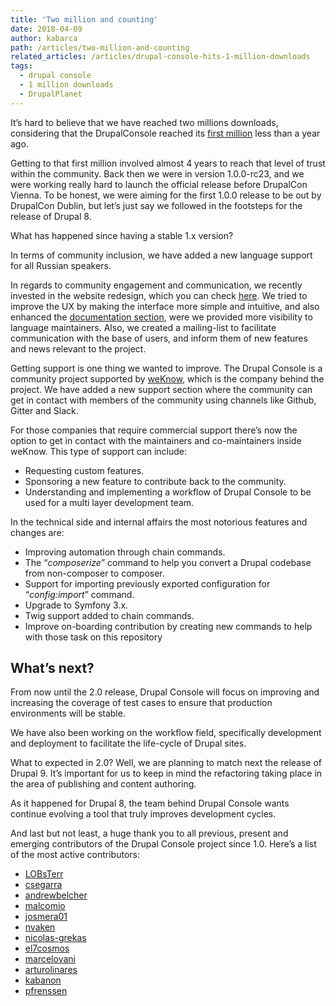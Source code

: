 ```yaml
---
title: 'Two million and counting'
date: 2018-04-09
author: kabarca
path: /articles/two-million-and-counting
related_articles: /articles/drupal-console-hits-1-million-downloads
tags:
  - drupal console
  - 1 million downloads
  - DrupalPlanet
---
```


It’s hard to believe that we have reached two millions downloads, considering that the DrupalConsole reached its [first million](https://drupalconsole.com/articles/drupal-console-hits-1-million-downloads) less than a year ago.

Getting to that first million involved almost 4 years to reach that level of trust within the community. Back then we were in version 1.0.0-rc23, and we were working really hard to launch the official release before DrupalCon Vienna. To be honest, we were aiming for the first 1.0.0 release to be out by DrupalCon Dublin, but let’s just say we followed in the footsteps for the release of Drupal 8.

What has happened since having a stable 1.x version?

In terms of community inclusion, we have added a new language support for all Russian speakers.

In regards to community engagement and communication, we recently invested in the website redesign, which you can check [here](https://drupalconsole.com/). We tried to improve the UX by making the interface more simple and intuitive, and also enhanced the [documentation section](https://drupalconsole.com/docs), were we provided more visibility to language maintainers. Also, we created a mailing-list to facilitate communication with the base of users, and inform them of new features and news relevant to the project.

Getting support is one thing we wanted to improve. The Drupal Console is a community project supported by [weKnow](http://weknowinc.com), which is the company behind the project. We have added a new support section where the community can get in contact with members of the community using channels like Github, Gitter and Slack.

For those companies that require commercial support there’s now the option to get in contact with the maintainers and co-maintainers inside weKnow. This type of support can include:

- Requesting custom features.
- Sponsoring a new feature to contribute back to the community.
- Understanding and implementing a workflow of Drupal Console to be used for a multi layer development team.

In the technical side and internal affairs the most notorious features and changes are:

- Improving automation through chain commands.
- The “*composerize*” command to help you convert a Drupal codebase from non-composer to composer.
- Support for importing previously exported configuration for “*config:import*” command.
- Upgrade to Symfony 3.x.
- Twig support added to chain commands.
- Improve on-boarding contribution by creating new commands to help with those task on this repository 

What’s next?
------------

From now until the 2.0 release, Drupal Console will focus on improving and increasing the coverage of test cases to ensure that production environments will be stable.

We have also been working on the workflow field, specifically development and deployment to facilitate the life-cycle of Drupal sites.

What to expected in 2.0? Well, we are planning to match next the release of Drupal 9. It’s important for us to keep in mind the refactoring taking place in the area of publishing and content authoring.

As it happened for Drupal 8, the team behind Drupal Console wants continue evolving a tool that truly improves development cycles.

And last but not least, a huge thank you to all previous, present and emerging contributors of the Drupal Console project since 1.0. Here’s a list of the most active contributors:

- [LOBsTerr](https://github.com/LOBsTerr)
- [csegarra](https://github.com/csegarra)
- [andrewbelcher](https://github.com/andrewbelcher)
- [malcomio](https://github.com/malcomio)
- [josmera01](https://github.com/josmera01)
- [nvaken](https://github.com/nvaken)
- [nicolas-grekas](https://github.com/nicolas-grekas)
- [el7cosmos](https://github.com/el7cosmos)
- [marcelovani](https://github.com/marcelovani)
- [arturolinares](https://github.com/arturolinares)
- [kabanon](https://github.com/kabanon)
- [pfrenssen](https://github.com/pfrenssen)
